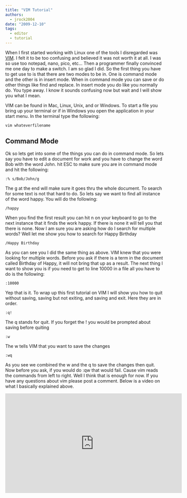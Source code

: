 ```yaml
---
title: "VIM Tutorial"
authors:
  - jrock2004
date: "2009-12-10"
tags:
  - editor
  - tutorial
---
```


When I first started working with Linux one of the tools I disregarded was [VIM](http://www.vim.org/). I felt it to be too confusing and believed it was not worth it at all. I was so use too notepad, nano, pico, etc… Then a programmer finally convinced me one day to make a switch. I am so glad I did. So the first thing you have to get use to is that there are two modes to be in. One is command mode and the other is in insert mode. When in command mode you can save or do other things like find and replace. In insert mode you do like you normally do. You type away. I know it sounds confusing now but wait and I will show you what I mean.

VIM can be found in Mac, Linux, Unix, and or Windows. To start a file you bring up your terminal or if in Windows you open the application in your start menu. In the terminal type the following:

```bash
vim whateverfilename
```

## Command Mode

Ok so lets get into some of the things you can do in command mode. So lets say you have to edit a document for work and you have to change the word Bob with the word John. hit ESC to make sure you are in command mode and hit the following:

```
:% s/Bob/John/g
```

The g at the end will make sure it goes thru the whole document. To search for some text is not that hard to do. So lets say we want to find all instance of the word happy. You will do the following:

```
/happy
```

When you find the first result you can hit n on your keyboard to go to the next instance that it finds the work happy. If there is none it will tell you that there is none. Now I am sure you are asking how do I search for multiple words? Well let me show you how to search for Happy Birthday

```
/Happy Birthday
```

As you can see you I did the same thing as above. VIM knew that you were looking for multiple words. Before you ask if there is a term in the document called Birthday of Happy, it will not bring that up as a result. The next thing I want to show you is if you need to get to line 10000 in a file all you have to do is the following:

```
:10000
```

Yep that is it. To wrap up this first tutorial on VIM I will show you how to quit without saving, saving but not exiting, and saving and exit. Here they are in order.

```
:q!
```

The q stands for quit. If you forget the ! you would be prompted about saving before quiting

```
:w
```

The w tells VIM that you want to save the changes

```
:wq
```

As you see we combined the w and the q to save the changes then quit. Now before you ask, if you would do :qw that would fail. Cause vim reads the commands from left to right. Well I think that is enough for now. If you have any questions about vim please post a comment. Below is a video on what I basically explained above.

<iframe width="560" height="315" src="https://www.youtube.com/embed/zzxS_ownHW8" frameborder="0" allow="accelerometer; autoplay; encrypted-media; gyroscope; picture-in-picture" allowfullscreen></iframe>
